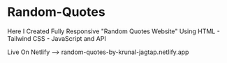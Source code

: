 # Random-Quotes
 Here I Created Fully Responsive "Random Quotes Website" Using HTML - Tailwind CSS - JavaScript and API

Live On Netlify -->  random-quotes-by-krunal-jagtap.netlify.app  

